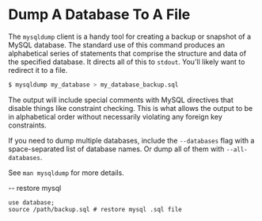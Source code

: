 # Dump A Database To A File

The `mysqldump` client is a handy tool for creating a backup or snapshot of
a MySQL database. The standard use of this command produces an alphabetical
series of statements that comprise the structure and data of the specified
database. It directs all of this to `stdout`. You'll likely want to redirect
it to a file.

```bash
$ mysqldump my_database > my_database_backup.sql
```

The output will include special comments with MySQL directives that disable
things like constraint checking. This is what allows the output to be in
alphabetical order without necessarily violating any foreign key
constraints.

If you need to dump multiple databases, include the `--databases` flag with
a space-separated list of database names. Or dump all of them with
`--all-databases`.

See `man mysqldump` for more details.

-- restore mysql
```
use database;
source /path/backup.sql # restore mysql .sql file
```
